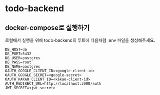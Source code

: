 # todo-backend

## docker-compose로 실행하기

로컬에서 실행을 위해 todo-backend의 루트에 다음처럼 .env 파일을 생성해주세요.

```
DB_HOST=db
DB_PORT=5432
DB_USER=postgres
DB_PASS=root
DB_NAME=postgres
OAUTH_GOOGLE_CLIENT_ID=<google-client-id>
OAUTH_GOOGLE_SECRET=<google-secret>
OAUTH_KAKAO_CLIENT_ID=<kakao-client-id>
AUTH_REDIRECT_URL=http://localhost:3000/auth
JWT_SECRET=<jwt-secret>
```
